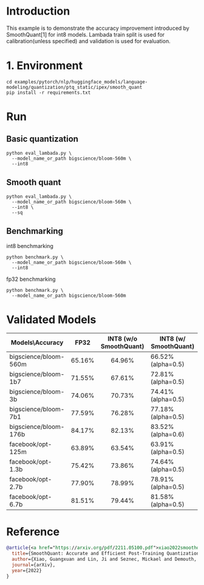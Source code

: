 # Introduction
This example is to demonstrate the accuracy improvement introduced by SmoothQuant[1] for int8 models. Lambada train split is used for calibration(unless specified) and validation  is used for evaluation.

# 1. Environment
```shell
cd examples/pytorch/nlp/huggingface_models/language-modeling/quantization/ptq_static/ipex/smooth_quant
pip install -r requirements.txt
```
# Run
## Basic quantization
```shell
python eval_lambada.py \
  --model_name_or_path bigscience/bloom-560m \
  --int8
```

##  Smooth quant

```shell
python eval_lambada.py \
  --model_name_or_path bigscience/bloom-560m \
  --int8 \
  --sq
```

## Benchmarking 

int8 benchmarking
```shell
python benchmark.py \
  --model_name_or_path bigscience/bloom-560m \
  --int8
```

fp32 benchmarking
```shell
python benchmark.py \
  --model_name_or_path bigscience/bloom-560m 
```


# Validated Models
| Models\Accuracy       |  FP32  |    INT8 (w/o SmoothQuant)     | INT8 (w/ SmoothQuant)           |
|------------------|:------:|:-----------:|--------------|
| bigscience/bloom-560m | 65.16% | 64.96%  | 66.52% (alpha=0.5)   |
| bigscience/bloom-1b7 | 71.55% |   67.61%    | 72.81% (alpha=0.5)       |
| bigscience/bloom-3b | 74.06% |   70.73%    | 74.41% (alpha=0.5)       |
| bigscience/bloom-7b1 | 77.59% |   76.28%    | 77.18% (alpha=0.5)       |
| bigscience/bloom-176b | 84.17% |   82.13%    | 83.52% (alpha=0.6) |
| facebook/opt-125m | 63.89% |   63.54%    | 63.91% (alpha=0.5)       |
| facebook/opt-1.3b | 75.42% | 73.86% | 74.64% (alpha=0.5)  |
| facebook/opt-2.7b | 77.90% |   78.99%    | 78.91% (alpha=0.5)       |
| facebook/opt-6.7b | 81.51% |   79.44%    | 81.58% (alpha=0.5)       |



# Reference


```bibtex
@article{<a href="https://arxiv.org/pdf/2211.05100.pdf">xiao2022smoothquant</a>,
  title={SmoothQuant: Accurate and Efficient Post-Training Quantization for Large Language Models},
  author={Xiao, Guangxuan and Lin, Ji and Seznec, Mickael and Demouth, Julien and Han, Song},
  journal={arXiv},
  year={2022}
}
```
